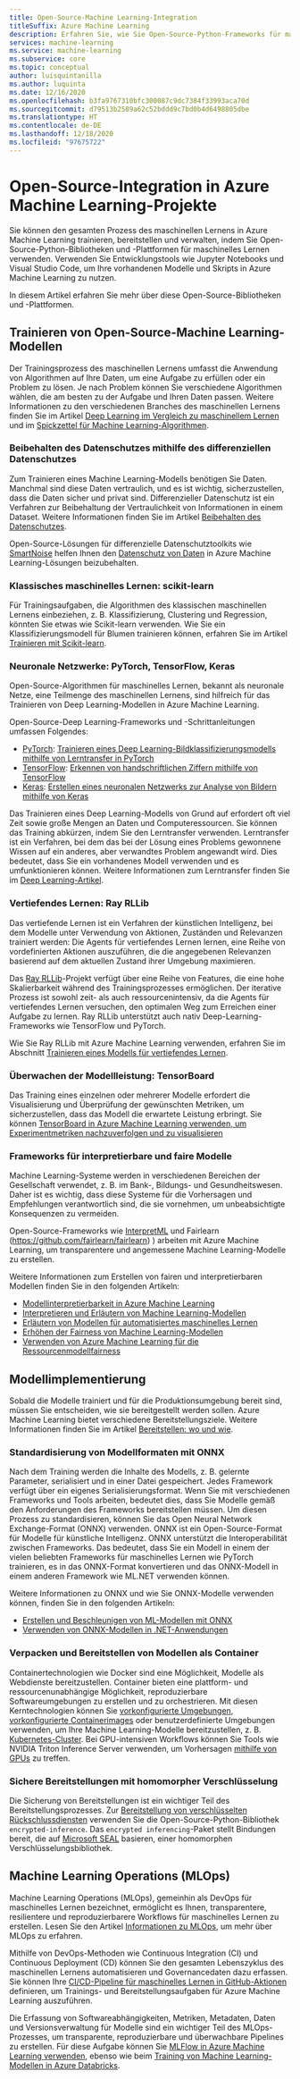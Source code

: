 ```yaml
---
title: Open-Source-Machine Learning-Integration
titleSuffix: Azure Machine Learning
description: Erfahren Sie, wie Sie Open-Source-Python-Frameworks für maschinelles Lernen verwenden, um End-to-End-Lösungen für maschinelles Lernen in Azure Machine Learning zu trainieren, bereitzustellen und zu verwalten.
services: machine-learning
ms.service: machine-learning
ms.subservice: core
ms.topic: conceptual
author: luisquintanilla
ms.author: luquinta
ms.date: 12/16/2020
ms.openlocfilehash: b3fa9767310bfc300087c9dc7384f33993aca70d
ms.sourcegitcommit: d79513b2589a62c52bddd9c7bd0b4d6498805dbe
ms.translationtype: HT
ms.contentlocale: de-DE
ms.lasthandoff: 12/18/2020
ms.locfileid: "97675722"
---
```

# <a name="open-source-integration-with-azure-machine-learning-projects"></a>Open-Source-Integration in Azure Machine Learning-Projekte

Sie können den gesamten Prozess des maschinellen Lernens in Azure Machine Learning trainieren, bereitstellen und verwalten, indem Sie Open-Source-Python-Bibliotheken und -Plattformen für maschinelles Lernen verwenden.  Verwenden Sie Entwicklungstools wie Jupyter Notebooks und Visual Studio Code, um Ihre vorhandenen Modelle und Skripts in Azure Machine Learning zu nutzen.  

In diesem Artikel erfahren Sie mehr über diese Open-Source-Bibliotheken und -Plattformen.

## <a name="train-open-source-machine-learning-models"></a>Trainieren von Open-Source-Machine Learning-Modellen

Der Trainingsprozess des maschinellen Lernens umfasst die Anwendung von Algorithmen auf Ihre Daten, um eine Aufgabe zu erfüllen oder ein Problem zu lösen. Je nach Problem können Sie verschiedene Algorithmen wählen, die am besten zu der Aufgabe und Ihren Daten passen. Weitere Informationen zu den verschiedenen Branches des maschinellen Lernens finden Sie im Artikel [Deep Learning im Vergleich zu maschinellem Lernen](./concept-deep-learning-vs-machine-learning.md) und im [Spickzettel für Machine Learning-Algorithmen](algorithm-cheat-sheet.md).

### <a name="preserve-data-privacy-using-differential-privacy"></a>Beibehalten des Datenschutzes mithilfe des differenziellen Datenschutzes

Zum Trainieren eines Machine Learning-Modells benötigen Sie Daten. Manchmal sind diese Daten vertraulich, und es ist wichtig, sicherzustellen, dass die Daten sicher und privat sind. Differenzieller Datenschutz ist ein Verfahren zur Beibehaltung der Vertraulichkeit von Informationen in einem Dataset. Weitere Informationen finden Sie im Artikel [Beibehalten des Datenschutzes](concept-differential-privacy.md). 

Open-Source-Lösungen für differenzielle Datenschutztoolkits wie [SmartNoise](https://github.com/opendifferentialprivacy/smartnoise-core-python) helfen Ihnen den [Datenschutz von Daten](how-to-differential-privacy.md) in Azure Machine Learning-Lösungen beizubehalten.

### <a name="classical-machine-learning-scikit-learn"></a>Klassisches maschinelles Lernen: scikit-learn

Für Trainingsaufgaben, die Algorithmen des klassischen maschinellen Lernens einbeziehen, z. B. Klassifizierung, Clustering und Regression, könnten Sie etwas wie Scikit-learn verwenden. Wie Sie ein Klassifizierungsmodell für Blumen trainieren können, erfahren Sie im Artikel [Trainieren mit Scikit-learn](how-to-train-scikit-learn.md).

### <a name="neural-networks-pytorch-tensorflow-keras"></a>Neuronale Netzwerke: PyTorch, TensorFlow, Keras

Open-Source-Algorithmen für maschinelles Lernen, bekannt als neuronale Netze, eine Teilmenge des maschinellen Lernens, sind hilfreich für das Trainieren von Deep Learning-Modellen in Azure Machine Learning.

Open-Source-Deep Learning-Frameworks und -Schrittanleitungen umfassen Folgendes:

 *  [PyTorch](https://github.com/pytorch/pytorch): [Trainieren eines Deep Learning-Bildklassifizierungsmodells mithilfe von Lerntransfer in PyTorch](how-to-train-pytorch.md) 
 *  [TensorFlow](https://github.com/tensorflow/tensorflow): [Erkennen von handschriftlichen Ziffern mithilfe von TensorFlow](how-to-train-tensorflow.md)
 *  [Keras](https://github.com/keras-team/keras): [Erstellen eines neuronalen Netzwerks zur Analyse von Bildern mithilfe von Keras](how-to-train-keras.md)

Das Trainieren eines Deep Learning-Modells von Grund auf erfordert oft viel Zeit sowie große Mengen an Daten und Computeressourcen. Sie können das Training abkürzen, indem Sie den Lerntransfer verwenden. Lerntransfer ist ein Verfahren, bei dem das bei der Lösung eines Problems gewonnene Wissen auf ein anderes, aber verwandtes Problem angewandt wird. Dies bedeutet, dass Sie ein vorhandenes Modell verwenden und es umfunktionieren können. Weitere Informationen zum Lerntransfer finden Sie im [Deep Learning-Artikel](concept-deep-learning-vs-machine-learning.md#transfer-learning).

### <a name="reinforcement-learning-ray-rllib"></a>Vertiefendes Lernen: Ray RLLib

Das vertiefende Lernen ist ein Verfahren der künstlichen Intelligenz, bei dem Modelle unter Verwendung von Aktionen, Zuständen und Relevanzen trainiert werden: Die Agents für vertiefendes Lernen lernen, eine Reihe von vordefinierten Aktionen auszuführen, die die angegebenen Relevanzen basierend auf dem aktuellen Zustand ihrer Umgebung maximieren. 

Das [Ray RLLib](https://github.com/ray-project/ray)-Projekt verfügt über eine Reihe von Features, die eine hohe Skalierbarkeit während des Trainingsprozesses ermöglichen. Der iterative Prozess ist sowohl zeit- als auch ressourcenintensiv, da die Agents für vertiefendes Lernen versuchen, den optimalen Weg zum Erreichen einer Aufgabe zu lernen.  Ray RLLib unterstützt auch nativ Deep-Learning-Frameworks wie TensorFlow und PyTorch.  

Wie Sie Ray RLLib mit Azure Machine Learning verwenden, erfahren Sie im Abschnitt [Trainieren eines Modells für vertiefendes Lernen](how-to-use-reinforcement-learning.md).

### <a name="monitor-model-performance-tensorboard"></a>Überwachen der Modellleistung: TensorBoard

Das Training eines einzelnen oder mehrerer Modelle erfordert die Visualisierung und Überprüfung der gewünschten Metriken, um sicherzustellen, dass das Modell die erwartete Leistung erbringt. Sie können [TensorBoard in Azure Machine Learning verwenden, um Experimentmetriken nachzuverfolgen und zu visualisieren](./how-to-monitor-tensorboard.md)

### <a name="frameworks-for-interpretable-and-fair-models"></a>Frameworks für interpretierbare und faire Modelle

Machine Learning-Systeme werden in verschiedenen Bereichen der Gesellschaft verwendet, z. B. im Bank-, Bildungs- und Gesundheitswesen. Daher ist es wichtig, dass diese Systeme für die Vorhersagen und Empfehlungen verantwortlich sind, die sie vornehmen, um unbeabsichtigte Konsequenzen zu vermeiden.

Open-Source-Frameworks wie [InterpretML](https://github.com/interpretml/interpret/) und Fairlearn (https://github.com/fairlearn/fairlearn) ) arbeiten mit Azure Machine Learning, um transparentere und angemessene Machine Learning-Modelle zu erstellen.

Weitere Informationen zum Erstellen von fairen und interpretierbaren Modellen finden Sie in den folgenden Artikeln:

- [Modellinterpretierbarkeit in Azure Machine Learning](how-to-machine-learning-interpretability.md)
- [Interpretieren und Erläutern von Machine Learning-Modellen](how-to-machine-learning-interpretability-aml.md)
- [Erläutern von Modellen für automatisiertes maschinelles Lernen](how-to-machine-learning-interpretability-automl.md)
- [Erhöhen der Fairness von Machine Learning-Modellen](concept-fairness-ml.md)
- [Verwenden von Azure Machine Learning für die Ressourcenmodellfairness](how-to-machine-learning-fairness-aml.md)

## <a name="model-deployment"></a>Modellimplementierung

Sobald die Modelle trainiert und für die Produktionsumgebung bereit sind, müssen Sie entscheiden, wie sie bereitgestellt werden sollen. Azure Machine Learning bietet verschiedene Bereitstellungsziele. Weitere Informationen finden Sie im Artikel [Bereitstellen: wo und wie](./how-to-deploy-and-where.md).

### <a name="standardize-model-formats-with-onnx"></a>Standardisierung von Modellformaten mit ONNX

Nach dem Training werden die Inhalte des Modells, z. B. gelernte Parameter, serialisiert und in einer Datei gespeichert. Jedes Framework verfügt über ein eigenes Serialisierungsformat. Wenn Sie mit verschiedenen Frameworks und Tools arbeiten, bedeutet dies, dass Sie Modelle gemäß den Anforderungen des Frameworks bereitstellen müssen. Um diesen Prozess zu standardisieren, können Sie das Open Neural Network Exchange-Format (ONNX) verwenden. ONNX ist ein Open-Source-Format für Modelle für künstliche Intelligenz. ONNX unterstützt die Interoperabilität zwischen Frameworks. Das bedeutet, dass Sie ein Modell in einem der vielen beliebten Frameworks für maschinelles Lernen wie PyTorch trainieren, es in das ONNX-Format konvertieren und das ONNX-Modell in einem anderen Framework wie ML.NET verwenden können.

Weitere Informationen zu ONNX und wie Sie ONNX-Modelle verwenden können, finden Sie in den folgenden Artikeln:

- [Erstellen und Beschleunigen von ML-Modellen mit ONNX](concept-onnx.md)
- [Verwenden von ONNX-Modellen in .NET-Anwendungen](how-to-use-automl-onnx-model-dotnet.md)

### <a name="package-and-deploy-models-as-containers"></a>Verpacken und Bereitstellen von Modellen als Container

Containertechnologien wie Docker sind eine Möglichkeit, Modelle als Webdienste bereitzustellen. Container bieten eine plattform- und ressourcenunabhängige Möglichkeit, reproduzierbare Softwareumgebungen zu erstellen und zu orchestrieren. Mit diesen Kerntechnologien können Sie [vorkonfigurierte Umgebungen](./how-to-use-environments.md), [vorkonfigurierte Containerimages](./how-to-deploy-custom-docker-image.md) oder benutzerdefinierte Umgebungen verwenden, um Ihre Machine Learning-Modelle bereitzustellen, z. B. [Kubernetes-Cluster](./how-to-deploy-azure-kubernetes-service.md?tabs=python). Bei GPU-intensiven Workflows können Sie Tools wie NVIDIA Triton Inference Server verwenden, um Vorhersagen [mithilfe von GPUs](how-to-deploy-with-triton.md?tabs=python) zu treffen.

### <a name="secure-deployments-with-homomorphic-encryption"></a>Sichere Bereitstellungen mit homomorpher Verschlüsselung

Die Sicherung von Bereitstellungen ist ein wichtiger Teil des Bereitstellungsprozesses. Zur [Bereitstellung von verschlüsselten Rückschlussdiensten](how-to-homomorphic-encryption-seal.md) verwenden Sie die Open-Source-Python-Bibliothek `encrypted-inference`. Das `encrypted inferencing`-Paket stellt Bindungen bereit, die auf [Microsoft SEAL](https://github.com/Microsoft/SEAL) basieren, einer homomorphen Verschlüsselungsbibliothek.

## <a name="machine-learning-operations-mlops"></a>Machine Learning Operations (MLOps)

Machine Learning Operations (MLOps), gemeinhin als DevOps für maschinelles Lernen bezeichnet, ermöglicht es Ihnen, transparentere, resilientere und reproduzierbarere Workflows für maschinelles Lernen zu erstellen. Lesen Sie den Artikel [Informationen zu MLOps](./concept-model-management-and-deployment.md), um mehr über MLOps zu erfahren. 

Mithilfe von DevOps-Methoden wie Continuous Integration (CI) und Continuous Deployment (CD) können Sie den gesamten Lebenszyklus des maschinellen Lernens automatisieren und Governancedaten dazu erfassen. Sie können Ihre [CI/CD-Pipeline für maschinelles Lernen in GitHub-Aktionen](./how-to-github-actions-machine-learning.md) definieren, um Trainings- und Bereitstellungsaufgaben für Azure Machine Learning auszuführen. 

Die Erfassung von Softwareabhängigkeiten, Metriken, Metadaten, Daten und Versionsverwaltung für Modelle sind ein wichtiger Teil des MLOps-Prozesses, um transparente, reproduzierbare und überwachbare Pipelines zu erstellen. Für diese Aufgabe können Sie [MLFlow in Azure Machine Learning verwenden](how-to-use-mlflow.md), ebenso wie beim [Training von Machine Learning-Modellen in Azure Databricks](./how-to-use-mlflow-azure-databricks.md).

